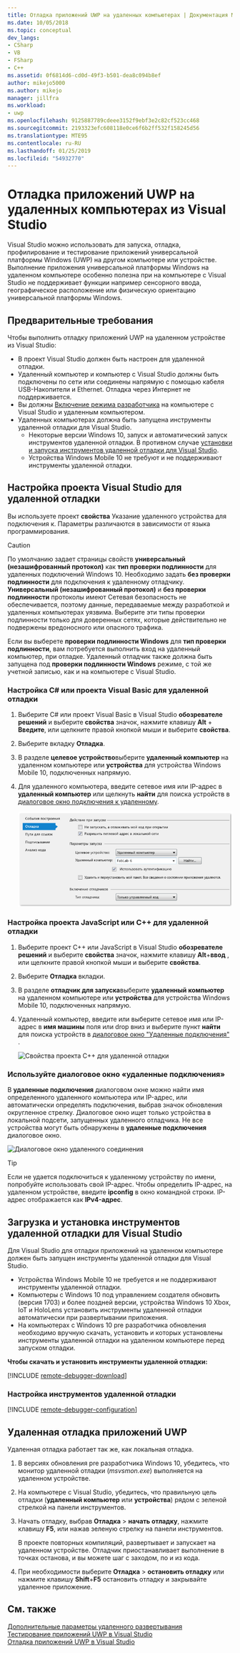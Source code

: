 ```yaml
---
title: Отладка приложений UWP на удаленных компьютерах | Документация Майкрософт
ms.date: 10/05/2018
ms.topic: conceptual
dev_langs:
- CSharp
- VB
- FSharp
- C++
ms.assetid: 0f6814d6-cd0d-49f3-b501-dea8c094b8ef
author: mikejo5000
ms.author: mikejo
manager: jillfra
ms.workload:
- uwp
ms.openlocfilehash: 9125887789cdeee3152f9ebf3e2c82cf523cc468
ms.sourcegitcommit: 2193323efc608118e0ce6f6b2ff532f158245d56
ms.translationtype: MTE95
ms.contentlocale: ru-RU
ms.lasthandoff: 01/25/2019
ms.locfileid: "54932770"
---
```

# <a name="debug-uwp-apps-on-remote-machines-from-visual-studio"></a>Отладка приложений UWP на удаленных компьютерах из Visual Studio
  
Visual Studio можно использовать для запуска, отладка, профилирование и тестирование приложений универсальной платформы Windows (UWP) на другом компьютере или устройстве. Выполнение приложения универсальной платформы Windows на удаленном компьютере особенно полезна при на компьютере с Visual Studio не поддерживает функции например сенсорного ввода, географическое расположение или физическую ориентацию универсальной платформы Windows. 

##  <a name="BKMK_Prerequisites"></a> Предварительные требования  

Чтобы выполнить отладку приложений UWP на удаленном устройстве из Visual Studio:  
  
- В проект Visual Studio должен быть настроен для удаленной отладки.
- Удаленный компьютер и компьютер с Visual Studio должны быть подключены по сети или соединены напрямую с помощью кабеля USB-Накопители и Ethernet. Отладка через Интернет не поддерживается.  
- Вы должны [Включение режима разработчика](/windows/uwp/get-started/enable-your-device-for-development) на компьютере с Visual Studio и удаленным компьютером. 
- Удаленных компьютерах должна быть запущена инструменты удаленной отладки для Visual Studio. 
  - Некоторые версии Windows 10, запуск и автоматический запуск инструментов удаленной отладки. В противном случае [установки и запуска инструментов удаленной отладки для Visual Studio](#BKMK_download).
  - Устройства Windows Mobile 10 не требуют и не поддерживают инструменты удаленной отладки. 

##  <a name="BKMK_ConnectVS"></a> Настройка проекта Visual Studio для удаленной отладки
<a name="BKMK_DirectConnect"></a> Вы используете проект **свойства** Указание удаленного устройства для подключения к. Параметры различаются в зависимости от языка программирования. 

> [!CAUTION]
> По умолчанию задает страницы свойств **универсальный (незашифрованный протокол)** как **тип проверки подлинности** для удаленных подключений Windows 10. Необходимо задать **без проверки подлинности** для подключения к удаленному отладчику. **Универсальный (незашифрованный протокол)** и **без проверки подлинности** протоколы имеют Сетевая безопасность не обеспечивается, поэтому данные, передаваемые между разработкой и удаленных компьютерах уязвима. Выберите эти типы проверки подлинности только для доверенных сетях, которые действительно не подвержены вредоносного или опасного трафика. 
>
>Если вы выберете **проверки подлинности Windows** для **тип проверки подлинности**, вам потребуется выполнить вход на удаленный компьютер, при отладке. Удаленный отладчик также должна быть запущена под **проверки подлинности Windows** режиме, с той же учетной записью, как и на компьютере с Visual Studio.

###  <a name="BKMK_Choosing_the_remote_device_for_C__and_Visual_Basic_projects"></a> Настройка C# или проекта Visual Basic для удаленной отладки  

1. Выберите C# или проект Visual Basic в Visual Studio **обозревателе решений** и выберите **свойства** значок, нажмите клавишу **Alt** +  **Введите**, или щелкните правой кнопкой мыши и выберите **свойства**.
  
1.  Выберите вкладку **Отладка**.  
  
1.  В разделе **целевое устройство**выберите **удаленный компьютер** на удаленном компьютере или **устройства** для устройства Windows Mobile 10, подключенных напрямую.  
  
1.  Для удаленного компьютера, введите сетевое имя или IP-адрес в **удаленный компьютер** или щелкнуть **найти** для поиска устройств в [диалоговое окно подключения к удаленному](#remote-connections). 
    
    ![Свойства управляемого проекта для удаленной отладки](../debugger/media/vsrun_managed_projprop_remote.png "управляемых отладки свойств проекта")  
    
###  <a name="BKMK_Choosing_the_remote_device_for_JavaScript_and_C___projects"></a> Настройка проекта JavaScript или C++ для удаленной отладки   
  
1.  Выберите проект C++ или JavaScript в Visual Studio **обозревателе решений** и выберите **свойства** значок, нажмите клавишу **Alt**+**ввод** , или щелкните правой кнопкой мыши и выберите **свойства**.
  
1.  Выберите **Отладка** вкладки.  
  
3.  В разделе **отладчик для запуска**выберите **удаленный компьютер** на удаленном компьютере или **устройства** для устройства Windows Mobile 10, подключенных напрямую. 
  
1.  Удаленный компьютер, введите или выберите сетевое имя или IP-адрес в **имя машины** поля или drop вниз и выберите пункт **найти** для поиска устройств в [диалоговое окно "Удаленные подключения" ](#remote-connections). 

    ![Свойства проекта C++ для удаленной отладки](../debugger/media/vsrun_cpp_projprop_remote.png "свойства проекта отладки C++")
    
### <a name="remote-connections"></a> Используйте диалоговое окно «удаленные подключения»

В **удаленные подключения** диалоговом окне можно найти имя определенного удаленного компьютера или IP-адрес, или автоматически определять подключения, выбрав значок обновления округленное стрелку. Диалоговое окно ищет только устройства в локальной подсети, запущенных удаленного отладчика. Не все устройства могут быть обнаружены в **удаленные подключения** диалоговое окно. 

 ![Диалоговое окно удаленного соединения](../debugger/media/vsrun_selectremotedebuggerdlg.png "диалоговом окне удаленных подключений")  

>[!TIP]
>Если не удается подключиться к удаленному устройству по имени, попробуйте использовать свой IP-адрес. Чтобы определить IP-адрес, на удаленном устройстве, введите **ipconfig** в окно командной строки. IP-адрес отображается как **IPv4-адрес**.  
    
## <a name="BKMK_download"></a> Загрузка и установка инструментов удаленной отладки для Visual Studio

Для Visual Studio для отладки приложений на удаленном компьютере должен быть запущен инструменты удаленной отладки для Visual Studio. 

- Устройства Windows Mobile 10 не требуется и не поддерживают инструменты удаленной отладки. 
- Компьютеры с Windows 10 под управлением создателя обновить (версия 1703) и более поздней версии, устройства Windows 10 Xbox, IoT и HoloLens установить инструменты удаленной отладки автоматически при развертывании приложения. 
- На компьютерах с Windows 10 pre разработчика обновления необходимо вручную скачать, установить и которых установлены инструменты удаленной отладки на удаленном компьютере перед запуском отладки.

**Чтобы скачать и установить инструменты удаленной отладки:**

[!INCLUDE [remote-debugger-download](../debugger/includes/remote-debugger-download.md)]
  
### <a name="BKMK_setup"></a> Настройка инструментов удаленной отладки

[!INCLUDE [remote-debugger-configuration](../debugger/includes/remote-debugger-configuration.md)]  
  
##  <a name="BKMK_RunRemoteDebug"></a> Удаленная отладка приложений UWP 

Удаленная отладка работает так же, как локальная отладка. 

1. В версиях обновления pre разработчика Windows 10, убедитесь, что монитор удаленной отладки (*msvsmon.exe*) выполняется на удаленном устройстве.  
   
1. На компьютере с Visual Studio, убедитесь, что правильную цель отладки (**удаленный компьютер** или **устройства**) рядом с зеленой стрелкой на панели инструментов. 
   
1. Начать отладку, выбрав **Отладка** > **начать отладку**, нажмите клавишу **F5**, или нажав зеленую стрелку на панели инструментов. 
   
   В проекте повторных компиляций, развертывает и запускает на удаленном устройстве. Отладчик приостанавливает выполнение в точках останова, и вы можете шаг с заходом, по и из кода. 
   
1. При необходимости выберите **Отладка** > **остановить отладку** или нажмите клавишу **Shift**+**F5** остановить отладку и закрывайте удаленное приложение.
  
## <a name="see-also"></a>См. также  
 [Дополнительные параметры удаленного развертывания](/windows/uwp/debug-test-perf/deploying-and-debugging-uwp-apps#advanced-remote-deployment-options)  
 [Тестирование приложений UWP в Visual Studio](/visualstudio/test/create-and-run-unit-tests-for-a-store-app-in-visual-studio/)   
 [Отладка приложений UWP в Visual Studio](debugging-windows-store-and-windows-universal-apps.md)
